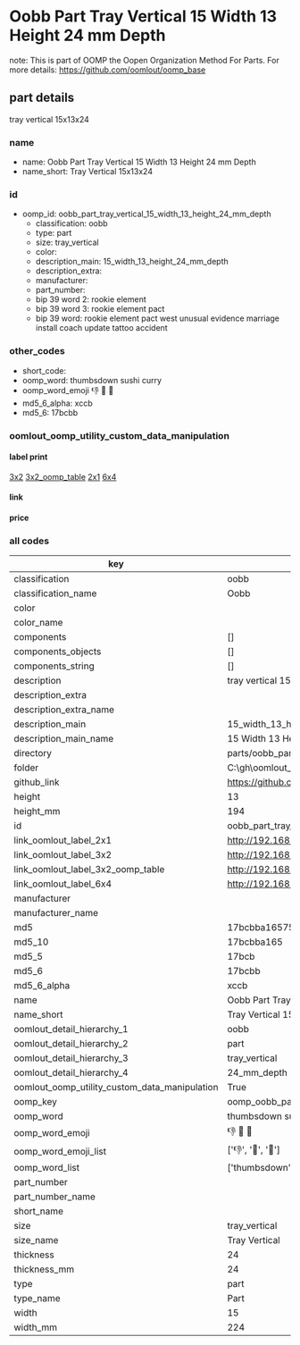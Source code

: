 # Oobb Part Tray Vertical 15 Width 13 Height 24 mm Depth  

note: This is part of OOMP the Oopen Organization Method For Parts. For more details: https://github.com/oomlout/oomp_base

##  part details
  



tray vertical 15x13x24



### name
* name: Oobb Part Tray Vertical 15 Width 13 Height 24 mm Depth
* name_short: Tray Vertical 15x13x24 
### id
* oomp_id: oobb_part_tray_vertical_15_width_13_height_24_mm_depth
  * classification: oobb
  * type: part
  * size: tray_vertical
  * color: 
  * description_main: 15_width_13_height_24_mm_depth
  * description_extra: 
  * manufacturer: 
  * part_number: 
  * bip 39 word 2: rookie element
  * bip 39 word 3: rookie element pact
  * bip 39 word: rookie element pact west unusual evidence marriage install coach update tattoo accident

### other_codes
* short_code: 
* oomp_word: thumbsdown sushi curry
* oomp_word_emoji :thumbsdown: :sushi: :curry:
* md5_6_alpha: xccb
* md5_6: 17bcbb






### oomlout_oomp_utility_custom_data_manipulation
#### label print
[3x2](http://192.168.1.245:1112/?label=oomp%20xccb)
[3x2_oomp_table](http://192.168.1.108:1112/?label=oomp%20xccb)
[2x1](http://192.168.1.242:1112/?label=oomp%20xccb)
[6x4](http://192.168.1.55:1112/?label=oomp%20xccb)    

#### link

                              

#### price







### all codes 
| key | value |  
| --- | --- |  
| classification | oobb |  
| classification_name | Oobb |  
| color |  |  
| color_name |  |  
| components | [] |  
| components_objects | [] |  
| components_string | [] |  
| description | tray vertical 15x13x24 |  
| description_extra |  |  
| description_extra_name |  |  
| description_main | 15_width_13_height_24_mm_depth |  
| description_main_name | 15 Width 13 Height 24 mm Depth |  
| directory | parts/oobb_part_tray_vertical_15_width_13_height_24_mm_depth |  
| folder | C:\gh\oomlout_oobb_version_4_generated_parts\parts\oobb_part_tray_vertical_15_width_13_height_24_mm_depth |  
| github_link | https://github.com/oomlout/oomlout_oomp_part_src/tree/main/parts/oobb_part_tray_vertical_15_width_13_height_24_mm_depth |  
| height | 13 |  
| height_mm | 194 |  
| id | oobb_part_tray_vertical_15_width_13_height_24_mm_depth |  
| link_oomlout_label_2x1 | http://192.168.1.242:1112/?label=oomp%20xccb |  
| link_oomlout_label_3x2 | http://192.168.1.245:1112/?label=oomp%20xccb |  
| link_oomlout_label_3x2_oomp_table | http://192.168.1.108:1112/?label=oomp%20xccb |  
| link_oomlout_label_6x4 | http://192.168.1.55:1112/?label=oomp%20xccb |  
| manufacturer |  |  
| manufacturer_name |  |  
| md5 | 17bcbba16575710937772f973d51edde |  
| md5_10 | 17bcbba165 |  
| md5_5 | 17bcb |  
| md5_6 | 17bcbb |  
| md5_6_alpha | xccb |  
| name | Oobb Part Tray Vertical 15 Width 13 Height 24 mm Depth |  
| name_short | Tray Vertical 15x13x24  |  
| oomlout_detail_hierarchy_1 | oobb |  
| oomlout_detail_hierarchy_2 | part |  
| oomlout_detail_hierarchy_3 | tray_vertical |  
| oomlout_detail_hierarchy_4 | 24_mm_depth |  
| oomlout_oomp_utility_custom_data_manipulation | True |  
| oomp_key | oomp_oobb_part_tray_vertical_15_width_13_height_24_mm_depth |  
| oomp_word | thumbsdown sushi curry |  
| oomp_word_emoji | :thumbsdown: :sushi: :curry: |  
| oomp_word_emoji_list | [':thumbsdown:', ':sushi:', ':curry:'] |  
| oomp_word_list | ['thumbsdown', 'sushi', 'curry'] |  
| part_number |  |  
| part_number_name |  |  
| short_name |  |  
| size | tray_vertical |  
| size_name | Tray Vertical |  
| thickness | 24 |  
| thickness_mm | 24 |  
| type | part |  
| type_name | Part |  
| width | 15 |  
| width_mm | 224 |  
